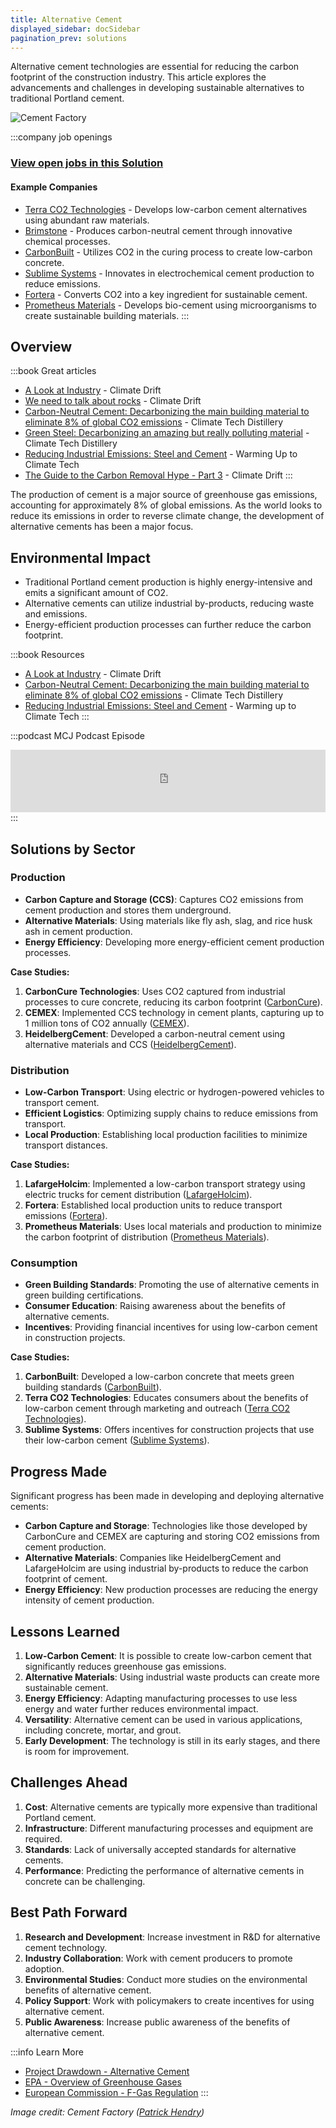 ```yaml
---
title: Alternative Cement
displayed_sidebar: docSidebar
pagination_prev: solutions
---
```


Alternative cement technologies are essential for reducing the carbon footprint of the construction industry. This article explores the advancements and challenges in developing sustainable alternatives to traditional Portland cement.

![Cement Factory](../static/img/cement-factory.jpg)

:::company job openings
### [View open jobs in this Solution](https://climatebase.org/jobs?l=&q=&drawdown_solutions=Alternative+Cement)
#### Example Companies
- [Terra CO2 Technologies](https://terraco2.com/) - Develops low-carbon cement alternatives using abundant raw materials.
- [Brimstone](https://www.brimstone.energy/) - Produces carbon-neutral cement through innovative chemical processes.
- [CarbonBuilt](https://carbonbuilt.com/) - Utilizes CO2 in the curing process to create low-carbon concrete.
- [Sublime Systems](https://sublime-systems.com/) - Innovates in electrochemical cement production to reduce emissions.
- [Fortera](https://forteraglobal.com/) - Converts CO2 into a key ingredient for sustainable cement.
- [Prometheus Materials](https://prometheusmaterials.com/home/) - Develops bio-cement using microorganisms to create sustainable building materials.
:::

## Overview
:::book Great articles
- [A Look at Industry](https://climatedrift.substack.com/p/a-look-at-industry) - Climate Drift
- [We need to talk about rocks](https://climatedrift.substack.com/p/we-need-to-talk-about-rocks) - Climate Drift
- [Carbon-Neutral Cement: Decarbonizing the main building material to eliminate 8% of global CO2 emissions](https://www.climatetechdistillery.com/p/carbon-neutral-cement) - Climate Tech Distillery
- [Green Steel: Decarbonizing an amazing but really polluting material](https://www.climatetechdistillery.com/p/03-green-steel) - Climate Tech Distillery
- [Reducing Industrial Emissions: Steel and Cement](https://warminguptoclimatetech.substack.com/p/reducing-industrial-emissions-steel-cement) - Warming Up to Climate Tech
- [The Guide to the Carbon Removal Hype - Part 3](https://climatedrift.substack.com/p/the-guide-to-the-carbon-removal-hype-cdc) - Climate Drift
:::



The production of cement is a major source of greenhouse gas emissions, accounting for approximately 8% of global emissions. As the world looks to reduce its emissions in order to reverse climate change, the development of alternative cements has been a major focus.

## Environmental Impact

- Traditional Portland cement production is highly energy-intensive and emits a significant amount of CO2.
- Alternative cements can utilize industrial by-products, reducing waste and emissions.
- Energy-efficient production processes can further reduce the carbon footprint.

:::book Resources 
- [A Look at Industry](https://climatedrift.substack.com/p/a-look-at-industry) - Climate Drift
- [Carbon-Neutral Cement: Decarbonizing the main building material to eliminate 8% of global CO2 emissions](https://www.climatetechdistillery.com/p/carbon-neutral-cement) - Climate Tech Distillery
- [Reducing Industrial Emissions: Steel and Cement](https://warminguptoclimatetech.substack.com/p/reducing-industrial-emissions-steel-cement) - Warming up to Climate Tech
:::

:::podcast MCJ Podcast Episode
<iframe
  height="100px"
  width="100%"
  frameborder="no"
  scrolling="no"
  seamless
  src="https://player.simplecast.com/439714e4-d3e4-47c7-9e91-d15ccc7b51c1?dark=true"
  data-embed="true"
  allow="autoplay; fullscreen"
></iframe>
<!--         extract -->
<!-- _View list of all podcast episodes_ -->
:::

## Solutions by Sector

### Production
- **Carbon Capture and Storage (CCS)**: Captures CO2 emissions from cement production and stores them underground.
- **Alternative Materials**: Using materials like fly ash, slag, and rice husk ash in cement production.
- **Energy Efficiency**: Developing more energy-efficient cement production processes.

**Case Studies:**
1. **CarbonCure Technologies**: Uses CO2 captured from industrial processes to cure concrete, reducing its carbon footprint ([CarbonCure](https://www.carboncure.com)).
2. **CEMEX**: Implemented CCS technology in cement plants, capturing up to 1 million tons of CO2 annually ([CEMEX](https://www.cemex.com)).
3. **HeidelbergCement**: Developed a carbon-neutral cement using alternative materials and CCS ([HeidelbergCement](https://www.heidelbergcement.com)).

### Distribution
- **Low-Carbon Transport**: Using electric or hydrogen-powered vehicles to transport cement.
- **Efficient Logistics**: Optimizing supply chains to reduce emissions from transport.
- **Local Production**: Establishing local production facilities to minimize transport distances.

**Case Studies:**
1. **LafargeHolcim**: Implemented a low-carbon transport strategy using electric trucks for cement distribution ([LafargeHolcim](https://www.lafargeholcim.com)).
2. **Fortera**: Established local production units to reduce transport emissions ([Fortera](https://forteraglobal.com)).
3. **Prometheus Materials**: Uses local materials and production to minimize the carbon footprint of distribution ([Prometheus Materials](https://prometheusmaterials.com)).

### Consumption
- **Green Building Standards**: Promoting the use of alternative cements in green building certifications.
- **Consumer Education**: Raising awareness about the benefits of alternative cements.
- **Incentives**: Providing financial incentives for using low-carbon cement in construction projects.

**Case Studies:**
1. **CarbonBuilt**: Developed a low-carbon concrete that meets green building standards ([CarbonBuilt](https://carbonbuilt.com)).
2. **Terra CO2 Technologies**: Educates consumers about the benefits of low-carbon cement through marketing and outreach ([Terra CO2 Technologies](https://terraco2.com)).
3. **Sublime Systems**: Offers incentives for construction projects that use their low-carbon cement ([Sublime Systems](https://sublime-systems.com)).

## Progress Made

Significant progress has been made in developing and deploying alternative cements:

- **Carbon Capture and Storage**: Technologies like those developed by CarbonCure and CEMEX are capturing and storing CO2 emissions from cement production.
- **Alternative Materials**: Companies like HeidelbergCement and LafargeHolcim are using industrial by-products to reduce the carbon footprint of cement.
- **Energy Efficiency**: New production processes are reducing the energy intensity of cement production.

## Lessons Learned

1. **Low-Carbon Cement**: It is possible to create low-carbon cement that significantly reduces greenhouse gas emissions.
2. **Alternative Materials**: Using industrial waste products can create more sustainable cement.
3. **Energy Efficiency**: Adapting manufacturing processes to use less energy and water further reduces environmental impact.
4. **Versatility**: Alternative cement can be used in various applications, including concrete, mortar, and grout.
5. **Early Development**: The technology is still in its early stages, and there is room for improvement.

## Challenges Ahead

1. **Cost**: Alternative cements are typically more expensive than traditional Portland cement.
2. **Infrastructure**: Different manufacturing processes and equipment are required.
3. **Standards**: Lack of universally accepted standards for alternative cements.
4. **Performance**: Predicting the performance of alternative cements in concrete can be challenging.

## Best Path Forward

1. **Research and Development**: Increase investment in R&D for alternative cement technology.
2. **Industry Collaboration**: Work with cement producers to promote adoption.
3. **Environmental Studies**: Conduct more studies on the environmental benefits of alternative cement.
4. **Policy Support**: Work with policymakers to create incentives for using alternative cement.
5. **Public Awareness**: Increase public awareness of the benefits of alternative cement.

:::info Learn More
- [Project Drawdown - Alternative Cement](https://drawdown.org/solutions/alternative-cement)
- [EPA - Overview of Greenhouse Gases](https://www.epa.gov/ghgemissions/overview-greenhouse-gases)
- [European Commission - F-Gas Regulation](https://ec.europa.eu/clima/policies/f-gas_en)
:::

*Image credit: Cement Factory ([Patrick Hendry](https://unsplash.com/@worldsbetweenlines?utm_source=unsplash&utm_medium=referral&utm_content=creditCopyText))*
